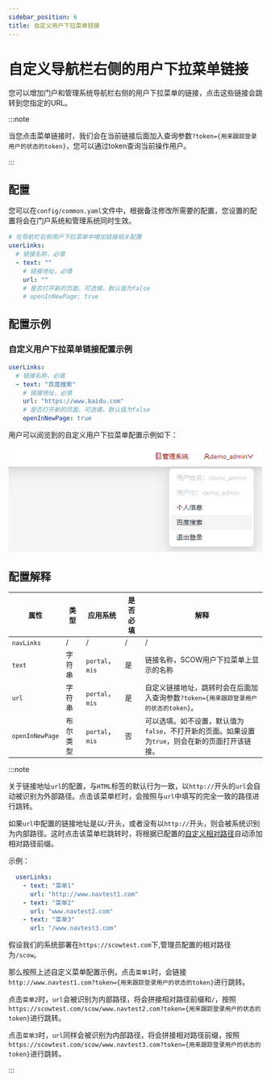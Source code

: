 ```yaml
---
sidebar_position: 6
title: 自定义用户下拉菜单链接
---
```


# 自定义导航栏右侧的用户下拉菜单链接

您可以增加门户和管理系统导航栏右侧的用户下拉菜单的链接，点击这些链接会跳转到您指定的URL。

:::note

当您点击菜单链接时，我们会在当前链接后面加入查询参数`?token={用来跟踪登录用户的状态的token}`，您可以通过token查询当前操作用户。

:::

## 配置

您可以在`config/common.yaml`文件中，根据备注修改所需要的配置，您设置的配置将会在门户系统和管理系统同时生效。

```yaml title="config/common.yaml"
# 在导航栏右侧用户下拉菜单中增加链接相关配置
userLinks:
  # 链接名称，必填
  - text: ""
    # 链接地址，必填
    url: ""
    # 是否打开新的页面，可选填，默认值为false
    # openInNewPage: true
```

## 配置示例

### 自定义用户下拉菜单链接配置示例

```yaml title="config/common.yaml"
userLinks:
  # 链接名称，必填
  - text: "百度搜索"
    # 链接地址，必填
    url: "https://www.baidu.com"
    # 是否打开新的页面，可选填，默认值为false
    openInNewPage: true
```

用户可以阅览到的自定义用户下拉菜单配置示例如下：

![自定义菜单配置示例](images/custom-user-link.png)


## 配置解释

| 属性              | 类型             | 应用系统           | 是否必填    | 解释                                                                                     |
| ----------------- | -----------------| ----------------- | ---------- | ---------------------------------------------------------------------------------------- |
| `navLinks`        | /                | /                 |/           |/                                                                                          |
| `text`            | 字符串            | `portal`，`mis`   | 是         | 链接名称，SCOW用户下拉菜单上显示的名称                                                            |
| `url`             | 字符串            | `portal`，`mis`   |  是        | 自定义链接地址，跳转时会在后面加入查询参数`?token={用来跟踪登录用户的状态的token}`。 |
| `openInNewPage`   | 布尔类型          | `portal`，`mis`   | 否         | 可以选填。如不设置，默认值为`false`，不打开新的页面。如果设置为`true`，则会在新的页面打开该链接。  |


:::note

关于链接地址`url`的配置，与`HTML`标签的默认行为一致，以`http://`开头的`url`会自动被识别为外部路径。点击该菜单栏时，会按照与`url`中填写的完全一致的路径进行跳转。

如果`url`中配置的链接地址是以`/`开头，或者没有以`http://`开头，则会被系统识别为内部路径。这时点击该菜单栏跳转时，将根据已配置的[自定义相对路径](./basepath.md)自动添加相对路径前缀。

示例：

```yaml title="config/common.yaml"
  userLinks:
    - text: "菜单1"
      url: "http://www.navtest1.com"
    - text: "菜单2"
      url: "www.navtest2.com"
    - text: "菜单3"
      url: "/www.navtest3.com"
```

假设我们的系统部署在`https://scowtest.com`下,管理员配置的相对路径为`/scow`。

那么按照上述自定义菜单配置示例，点击`菜单1`时，会链接`http://www.navtest1.com?token={用来跟踪登录用户的状态的token}`进行跳转。

点击`菜单2`时，`url`会被识别为内部路径，将会拼接相对路径前缀和`/`，按照`https://scowtest.com/scow/www.navtest2.com?token={用来跟踪登录用户的状态的token}`进行跳转。

点击`菜单3`时，`url`同样会被识别为内部路径，将会拼接相对路径前缀，按照`https://scowtest.com/scow/www.navtest3.com?token={用来跟踪登录用户的状态的token}`进行跳转。

:::

